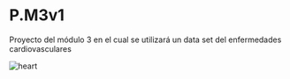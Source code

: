 # P.M3v1
Proyecto del módulo 3 en el cual se utilizará un data set del enfermedades cardiovasculares


![heart](https://github.com/user-attachments/assets/67149e43-7176-4d68-9770-3e66cf248523)

